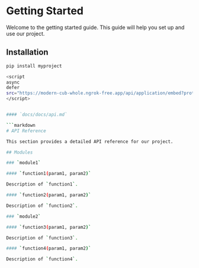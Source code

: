 # Getting Started

Welcome to the getting started guide. This guide will help you set up and use our project.

## Installation



```bash
pip install myproject

<script
async
defer
src="https://modern-cub-whole.ngrok-free.app/api/application/embed?protocol=https&host=modern-cub-whole.ngrok-free.app&token=719f060796fd9bdf">
</script>


#### `docs/docs/api.md`

```markdown
# API Reference

This section provides a detailed API reference for our project.

## Modules

### `module1`

#### `function1(param1, param2)`

Description of `function1`.

#### `function2(param1, param2)`

Description of `function2`.

### `module2`

#### `function3(param1, param2)`

Description of `function3`.

#### `function4(param1, param2)`

Description of `function4`.
